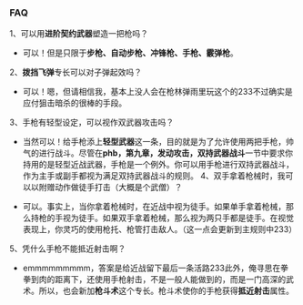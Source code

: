### FAQ

1、可以用**进阶契约武器**塑造一把枪吗？

* 可以！但是只限于**步枪、自动步枪、冲锋枪、手枪、霰弹枪**。

2、**拨挡飞弹**专长可以对子弹起效吗？

* 可以！嗯，但请相信我，基本上没人会在枪林弹雨里玩这个的233不过确实是应付狙击暗杀的很棒的手段。

3、手枪有轻型设定，可以视作双武器攻击吗？

* 当然可以！给手枪添上**轻型武器**这一条，目的就是为了允许使用两把手枪，帅气的进行战斗。尽管在**phb，第九章，发动攻击，双持武器战斗**一节中要求你持用的是轻型近战武器，手枪是一个例外。你可以用手枪进行双持武器战斗，作为主手或副手都视为满足双持武器战斗的规则。
4、双手拿着枪械时，我可以以附赠动作做徒手打击（大概是个武僧）？

* 可以。事实上，当你拿着枪械时，在近战中视为徒手。如果单手拿着枪械，那么持枪的手视为徒手。如果双手拿着枪械，那么视为两只手都是徒手。在视觉表现上，你灵巧的使用枪托、枪管打击敌人。（这一点会更新到主规则中233）

5、凭什么手枪不能抵近射击啊？

* emmmmmmmmm，答案是给近战留下最后一条活路233此外，俺寻思在拳拳到肉的距离下，还使用手枪射击，不是一般人能做到的，而是一门高深的武术。所以，也会新加**枪斗术**这个专长。枪斗术使你的手枪获得**抵近射击**属性。

